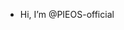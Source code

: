 -  Hi, I’m @PIEOS-official


<!---
i made my own os useing js nasem asembly c java ect and based it off freedos 
this is where i put the os's
